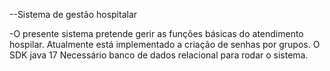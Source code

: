 --Sistema de gestão hospitalar 

-O presente sistema pretende gerir as funções básicas do atendimento hospilar. Atualmente está implementado a criação de senhas por grupos.
O SDK java 17
Necessário banco de dados relacional para rodar o sistema. 
